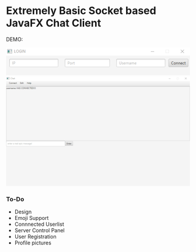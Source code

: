 # Extremely Basic Socket based JavaFX Chat Client

DEMO:

<img src="https://raw.githubusercontent.com/stearnsbq/Basic-JavaFX-Chat-Client/master/screenshots/VWsUBMufMkcs_2019-01-14_02-25-48.gif"/>
<img src="https://raw.githubusercontent.com/stearnsbq/Basic-JavaFX-Chat-Client/master/screenshots/16ERyONIuT0h_2019-01-14_02-27-16.gif"/>


<h3> To-Do </h3>
<ul>
  <li>Design</li>
  <li>Emoji Support</li>
  <li>Connnected Userlist</li>
  <li>Server Control Panel</li>
  <li>User Registration</li>
  <li>Profile pictures</li>
</ul>


